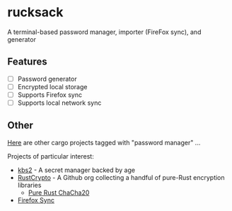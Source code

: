 # rucksack

A terminal-based password manager, importer (FireFox sync), and generator

## Features

* [ ] Password generator
* [ ] Encrypted local storage
* [ ] Supports Firefox sync
* [ ] Supports local network sync

## Other

[Here](https://crates.io/keywords/password-manager?sort=downloads) are other cargo projects tagged with "password manager" ...

Projects of particular interest:

* [kbs2](https://github.com/woodruffw/kbs2) - A secret manager backed by age
* [RustCrypto](https://github.com/RustCrypto) - A Github org collecting a handful of pure-Rust encryption libraries
  * [Pure Rust ChaCha20](https://github.com/RustCrypto/AEADs/tree/master/chacha20poly1305)
* [Firefox Sync](https://support.mozilla.org/en-US/kb/how-firefox-securely-saves-passwords)
